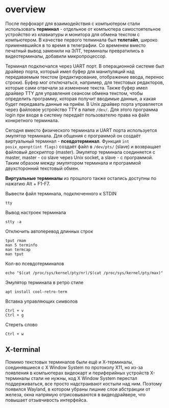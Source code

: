 # overview

После перфокарт для взаимодействия с компьютером стали использовать **терминал** - отдельное от компьютера самостоятельное устройство из клавиатуры и монитора для обмена текстом с компьютером. В качестве первого телминала был **телетайп**, широко применявшийся в то время в телеграфии. Со временем вместо печатный вывод заменили на ЭЛТ, терминалы превратились в видеотерминалы, добавили микропроцессор.

Терминал подключался через UART порт. В операционной системе был драйвер порта, который имел буфер для манипуляций над передаваемым текстом (редактирование, отображение ввода, перенос строки). Буфер мог отключаться, например, для текстовых редакторов, которые сами отвечали за изменение текста. Также буфер имел драйвер TTY для управления сеансом обмена текстом, чтобы определить программу, которая получит вводимые данные, а какая будет передавать данные на приём. В Unix драйвер порта управляется через файловое устройство TTY в папке `/dev/`. Для этого программа login при входе в систему передаёт пользователю права на файл конкретного терминала.

Сегодня вместо физического терминала и UART порта используется эмулятор терминала. Для общения с программой он создаёт виртуальный терминал - **псевдотерминал**. Функция `int posix_openpt(int flags)` создаёт файл в `/dev/pts/` (slave) и возвращает файловый дескриптор (master). Эмулятор терминала соединяется с master, master - со slave через Unix socket, а slave - с программой. Таким образом между эмулятором терминала и программой двухсторонний текстовый обмен.

**Виртуальные терминалы** из прошлого также остались доступны по нажатию Alt + F1-F7.

Вывести файл терминала, подключенного к STDIN

    tty

Вывод настроек терминала

    stty -a

Отключить автоперевод длинных строк

    tput rmam
    man 5 terminfo
    man termcap
    man tput

Кол-во псевдотерминалов

    echo "$(cat /proc/sys/kernel/pty/nr)/$(cat /proc/sys/kernel/pty/max)"

Эмулятор терминала в ретро стиле

    apt install cool-retro-term

Вставка управляющих символов

    Ctrl + v
    Ctrl + g

Стереть слово

    Ctrl + w

## X-terminal

Помимо текстовых терминалов были ещё и Х-терминалы, соединявшиеся с X Window System по протоколу X11, но из-за появления в компьютерах видеокарт и периферийных устройств Х-терминалы стали не нужны, код X Window System перестал поддерживаться, все просто надстраивают костыли над ним. Поэтому появился Wayland, в котором убраны лишние слои абстракции от железа, окна напрямую отрисовываются в видеодрайвере, что повышает отзывчивость интерфейса.


